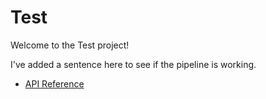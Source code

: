 # Test

Welcome to the Test project!

I've added a sentence here to see if the pipeline is working.

- [API Reference](api.md)
